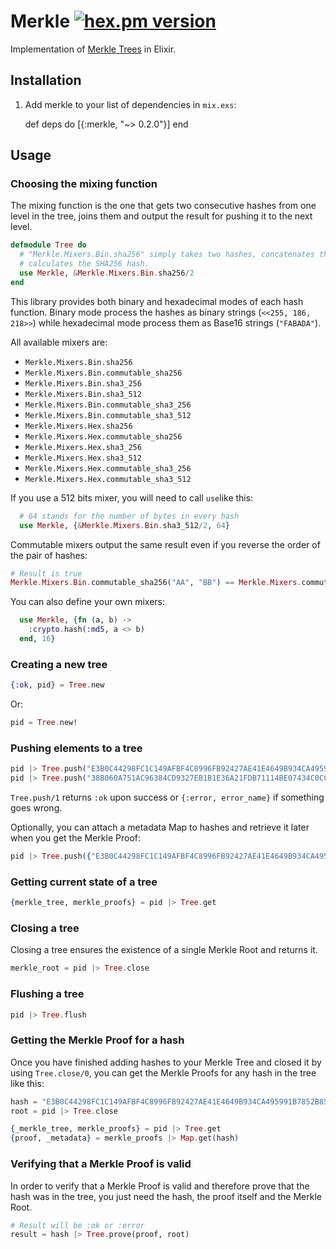 # Merkle [![hex.pm version](https://img.shields.io/hexpm/v/merkle.svg?style=flat)](https://hex.pm/packages/merkle)

Implementation of [Merkle Trees](https://en.wikipedia.org/wiki/Merkle_tree) in Elixir.

## Installation

  1. Add merkle to your list of dependencies in `mix.exs`:

        def deps do
          [{:merkle, "~> 0.2.0"}]
        end

## Usage

### Choosing the mixing function
The mixing function is the one that gets two consecutive hashes from one level in the tree, joins them and output the result for pushing it to the next level.

```elixir
defmodule Tree do
  # "Merkle.Mixers.Bin.sha256" simply takes two hashes, concatenates them and
  # calculates the SHA256 hash.
  use Merkle, &Merkle.Mixers.Bin.sha256/2
end
```

This library provides both binary and hexadecimal modes of each hash function. Binary mode process the hashes as binary strings (`<<255, 186, 218>>`) while hexadecimal mode process them as Base16 strings (`"FABADA"`).

All available mixers are:
* `Merkle.Mixers.Bin.sha256`
* `Merkle.Mixers.Bin.commutable_sha256`
* `Merkle.Mixers.Bin.sha3_256`
* `Merkle.Mixers.Bin.sha3_512`
* `Merkle.Mixers.Bin.commutable_sha3_256`
* `Merkle.Mixers.Bin.commutable_sha3_512`
* `Merkle.Mixers.Hex.sha256`
* `Merkle.Mixers.Hex.commutable_sha256`
* `Merkle.Mixers.Hex.sha3_256`
* `Merkle.Mixers.Hex.sha3_512`
* `Merkle.Mixers.Hex.commutable_sha3_256`
* `Merkle.Mixers.Hex.commutable_sha3_512`

If you use a 512 bits mixer, you will need to call `use`like this:
```elixir
  # 64 stands for the number of bytes in every hash
  use Merkle, {&Merkle.Mixers.Bin.sha3_512/2, 64}
```

Commutable mixers output the same result even if you reverse the order of the pair of hashes:
```elixir
# Result is true
Merkle.Mixers.Bin.commutable_sha256("AA", "BB") == Merkle.Mixers.commutable_sha256("BB", "AA")
```

You can also define your own mixers:
```elixir
  use Merkle, {fn (a, b) ->
    :crypto.hash(:md5, a <> b)
  end, 16}
```

### Creating a new tree
```elixir
{:ok, pid} = Tree.new
```
Or:
```elixir
pid = Tree.new!
```

### Pushing elements to a tree
```elixir
pid |> Tree.push("E3B0C44298FC1C149AFBF4C8996FB92427AE41E4649B934CA495991B7852B855")
pid |> Tree.push("38B060A751AC96384CD9327EB1B1E36A21FDB71114BE07434C0CC7BF63F6E1DA")
```
`Tree.push/1` returns `:ok` upon success or `{:error, error_name}` if something goes wrong.

Optionally, you can attach a metadata Map to hashes and retrieve it later when you get the Merkle Proof:
```elixir
pid |> Tree.push({"E3B0C44298FC1C149AFBF4C8996FB92427AE41E4649B934CA495991B7852B855", %{foo: "bar"}})
```

### Getting current state of a tree
```elixir
{merkle_tree, merkle_proofs} = pid |> Tree.get
```

### Closing a tree
Closing a tree ensures the existence of a single Merkle Root and returns it.
```elixir
merkle_root = pid |> Tree.close
```

### Flushing a tree
```elixir
pid |> Tree.flush
```

### Getting the Merkle Proof for a hash
Once you have finished adding hashes to your Merkle Tree and closed it by using `Tree.close/0`, you can get the Merkle Proofs for any hash in the tree like this:
```elixir
hash = "E3B0C44298FC1C149AFBF4C8996FB92427AE41E4649B934CA495991B7852B855"
root = pid |> Tree.close

{_merkle_tree, merkle_proofs} = pid |> Tree.get
{proof, _metadata} = merkle_proofs |> Map.get(hash)
```

### Verifying that a Merkle Proof is valid
In order to verify that a Merkle Proof is valid and therefore prove that the hash was in the tree, you just need the hash, the proof itself and the Merkle Root.
```elixir
# Result will be :ok or :error
result = hash |> Tree.prove(proof, root)
```
